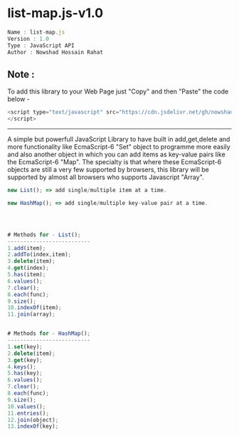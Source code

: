 # list-map.js-v1.0

```javascript
Name : list-map.js
Version : 1.0
Type : JavaScript API
Author : Nowshad Hossain Rahat
```

Note :
------

To add this library to your Web Page just "Copy" and then "Paste" the code below -
```javascript
<script type="text/javascript" src="https://cdn.jsdelivr.net/gh/nowshad-hossain-rahat/nhr.list.map.js@master/list-map.js">
</script>
```

--------------------------------------------------------------------------


A simple but powerfull JavaScript Library 
to have built in add,get,delete and more functionality like EcmaScript-6 "Set" object 
to programme more easily 
and also another object in which you can add items as key-value pairs like the EcmaScript-6 "Map".
The specialty is that where these EcmaScript-6 objects are still a very few supported by browsers,
this library will be supported by almost all browsers who supports Javascript "Array". 



```javascript
new List(); => add single/multiple item at a time.

new HashMap(); => add single/multiple key-value pair at a time.




# Methods for - List();
--------------------------
1.add(item);
2.addTo(index,item);
3.delete(item);
4.get(index);
5.has(item);
6.values();
7.clear();
8.each(func);
9.size();
10.indexOf(item);
11.join(array);


# Methods for - HashMap();
--------------------------
1.set(key);
2.delete(item);
3.get(key);
4.keys();
5.has(key);
6.values();
7.clear();
8.each(func);
9.size();
10.values();
11.entries();
12.join(object);
13.indexOf(key);
```

